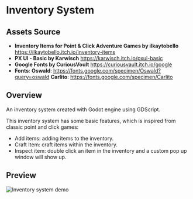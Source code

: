 # Inventory System

## Assets Source

- **Inventory Items for Point & Click Adventure Games by ilkaytobello** https://ilkaytobello.itch.io/inventory-items
- **PX UI - Basic by Karwisch** https://karwisch.itch.io/pxui-basic
- **Google Fonts by CuriousVoult** https://curiousvault.itch.io/google
- **Fonts**: 
    **Oswald**: https://fonts.google.com/specimen/Oswald?query=oswald
    **Carlito**: https://fonts.google.com/specimen/Carlito

## Overview 

An inventory system created with Godot engine using GDScript.
    
This inventory system has some basic features, which is inspired from classic point and click games:
- Add items: adding items to the inventory.
- Craft Item: craft items within the inventory.
- Inspect item: double click an item in the inventory and a custom pop up window will show up.

## Preview

![Inventory system demo](https://user-images.githubusercontent.com/98946459/233845576-02c038f3-120b-49a7-bd6e-55fe4cf8caea.gif)
